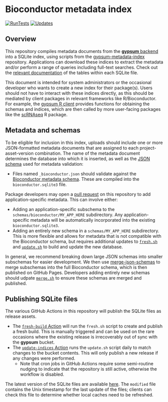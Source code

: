 # Bioconductor metadata index

[![RunTests](https://github.com/ArtifactDB/bioconductor-metadata-index/actions/workflows/run-tests.yaml/badge.svg)](https://github.com/ArtifactDB/bioconductor-metadata-index/actions/workflows/run-tests.yaml)
[![Updates](https://github.com/ArtifactDB/bioconductor-metadata-index/actions/workflows/update-indices.yaml/badge.svg)](https://github.com/ArtifactDB/bioconductor-metadata-index/actions/workflows/update-indices.yaml)

## Overview

This repository compiles metadata documents from the [**gypsum** backend](https://github.com/ArtifactDB/gypsum-worker) into a SQLite index,
using scripts from the [gypsum-metadata-index](https://github.com/ArtifactDB/gypsum-metadata-index) repository.
Applications can download these indices to extract the metadata and/or perform a range of queries including full-text searches.
Check out the [relevant documentation](https://github.com/ArtifactDB/gypsum-metadata-index/blob/master/README.md) of the tables within each SQLite file.

This document is intended for system administrators or the occasional developer who wants to create a new index for their package(s).
Users should not have to interact with these indices directly, as this should be mediated by client packages in relevant frameworks like R/Bioconductor.
For example, the [gypsum R client](https://github.com/ArtifactDB/gypsum-R) provides functions for obtaining the schemas and indices,
which are then called by more user-facing packages like the [scRNAseq](https://github.com/LTLA/scRNAseq) R package.

## Metadata and schemas

To be eligible for inclusion in this index, uploads should include one or more JSON-formatted metadata documents that are assigned to each project-asset-version combination.
The name of the metadata document determines the database into which it is inserted, as well as the [JSON schema](https://json-schema.org) used for metadata validation:

- Files named `_bioconductor.json` should validate against the [Bioconductor metadata schema](schemas/bioconductor/v1.json).
  These are compiled into the `bioconductor.sqlite3` file.

Package developers may open a [pull request](https://github.com/ArtifactDB/bioconductor-metadata-index) on this repository to add application-specific metadata.
This can involve either:

- Adding an application-specific subschema to the `schemas/bioconductor/MY_APP_HERE` subdirectory.
  Any application-specific metadata will be automatically incorporated into the existing `bioconductor.sqlite3`.
- Adding an entirely new schema in a `schemas/MY_APP_HERE` subdirectory.
  This is more flexible and allows for metadata that is not compatible with the Bioconductor schema,
  but requires additional updates to [`fresh.sh`](fresh.sh) and [`update.sh`](update.sh) to build and update the new database.

In general, we recommend breaking down large JSON schemas into smaller subschemas for easier development.
We then use [merge-json-schemas](https://github.com/ArtifactDB/merge-json-schemas) to merge subschemas into the full Bioconductor schema, which is then published on GitHub Pages.
Developers adding entirely new schemas should udpate [`merge.sh`](merge.sh) to ensure these schemas are merged and published.

## Publishing SQLite files

The various GitHub Actions in this repository will publish the SQLite files as release assets.

- The [`fresh-build` Action](https://github.com/ArtifactDB/bioconductor-metadata-index/actions/workflows/fresh-build.yaml) will run the `fresh.sh` script to create and publish a fresh build.
  This is manually triggered and can be used on the rare occasions where the existing release is irrecoverably out of sync with the **gypsum** bucket.
- The [`update-indices` Action](https://github.com/ArtifactDB/bioconductor-metadata-index/actions/workflows/update-indices.yaml) runs the `update.sh` script daily to match changes to the bucket contents.
  This will only publish a new release if any changes were performed.
  - Note that cron jobs in GitHub Actions require some semi-routine nudging to indicate that the repository is still active, otherwise the workflow is disabled.

The latest version of the SQLite files are available [here](https://github.com/ArtifactDB/bioconductor-metadata-index/releases/tag/latest).
The `modified` file contains the Unix timestamp for the last update of the files;
clients can check this file to determine whether local caches need to be refreshed.
